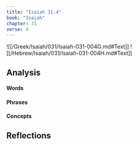 ```yaml
---
title: "Isaiah 31:4"
book: "Isaiah"
chapter: 31
verse: 4
---
```

![[/Greek/Isaiah/031/Isaiah-031-004G.md#Text]]
![[/Hebrew/Isaiah/031/Isaiah-031-004H.md#Text]]

## Analysis

#### Words

#### Phrases

#### Concepts

## Reflections
